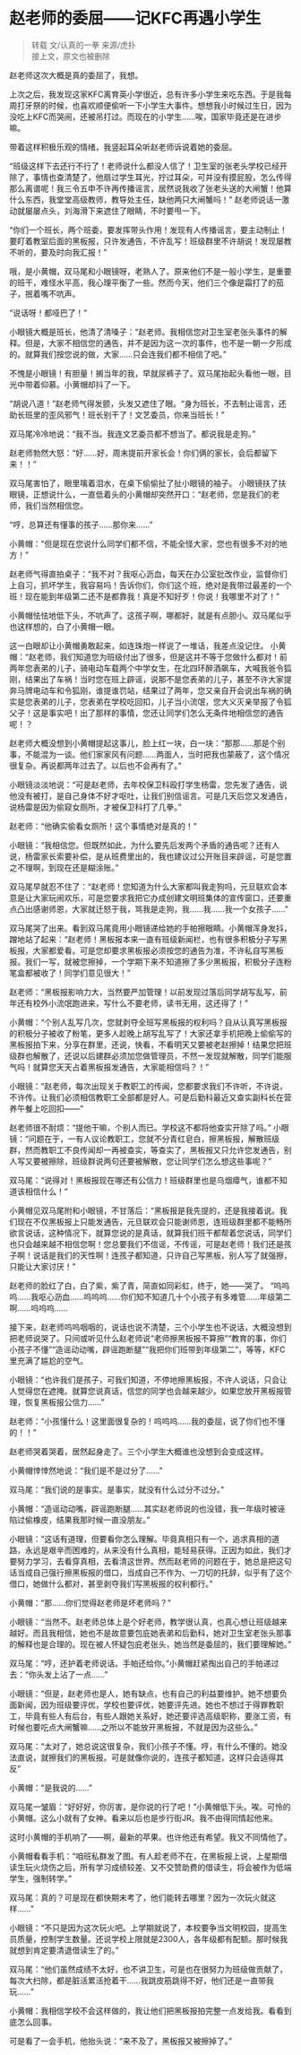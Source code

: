 # 赵老师的委屈——记KFC再遇小学生

> 转载 文/认真的一拳 来源/虎扑  
接上文，原文也被删除

赵老师这次大概是真的委屈了，我想。

上次之后，我发现这家KFC离育英小学很近，总有许多小学生来吃东西。于是我每周打牙祭的时候，也喜欢顺便偷听一下小学生大事件。想想我小时候过生日，因为没吃上KFC而哭闹，还被吊打过。而现在的小学生……唉，国家毕竟还是在进步嘛。

带着这样积极乐观的情绪，我竖起耳朵听赵老师诉说着她的委屈。

“班级这样下去还行不行了！老师说什么都没人信了！卫生室的张老头学校已经开除了，事情也查清楚了，他扇过学生耳光，拧过耳朵，可并没有摸屁股，怎么传得那么离谱呢！我三令五申不许再传播谣言，居然说我收了张老头送的大闸蟹！他算什么东西，我堂堂高级教师，教导处主任，缺他两只大闸蟹吗！”
赵老师说话一激动就屡屡点头，刘海滑下来遮住了眼睛，不时要甩一下。

“你们一个班长，两个班委，要发挥带头作用！发现有人传播谣言，要主动制止！要盯着教室后面的黑板报，只许发通告，不许乱写！班级群里不许胡说！发现屡教不听的，要及时向我汇报！”

哦，是小黄帽，双马尾和小眼镜呀，老熟人了。原来他们不是一般小学生，是重要的班干，难怪水平高，我心理平衡了一些。然而今天，他们三个像是霜打了的茄子，抿着嘴不吭声。
 
“说话呀！都哑巴了！”

小眼镜大概是班长，他清了清嗓子：“赵老师。我相信您对卫生室老张头事件的解释。但是，大家不相信您的通告，并不是因为这一次的事件，也不是一朝一夕形成的。就算我们按您说的做，大家……只会连我们都不相信了吧。”

不愧是小眼镜！有胆量！搁当年的我，早就尿裤子了。双马尾抬起头看他一眼，目光中带着仰慕。小黄帽却抖了一下。

“胡说八道！”赵老师气得发颤，头发又遮住了眼。“身为班长，不去制止谣言，还助长班里的歪风邪气！班长别干了！文艺委员，你来当班长！”

双马尾冷冷地说：“我不当。我连文艺委员都不想当了。都说我是走狗。”

赵老师勃然大怒：“好……好，周末提前开家长会！你们俩的家长，会后都留下来！！”

双马尾害怕了，眼里噙着泪水，在桌下偷偷扯了扯小眼镜的袖子。
小眼镜扶了扶眼镜，正想说什么，一直低着头的小黄帽却突然开口：“赵老师，您是我们的老师，我们当然相信您。

“哼，总算还有懂事的孩子……那你来……”

小黄帽：“但是现在您说什么同学们都不信，不能全怪大家，您也有很多不对的地方！” 

赵老师气得直拍桌子：“我不对？我呕心沥血，每天在办公室批改作业，监督你们上自习，抓坏学生，我容易吗！告诉你们，你们这个班，绝对是我带过最差的一个班！现在能到年级第二还不是都靠我！真是不知好歹！你说！我哪里不对了！”

小黄帽怯怯地低下头，不吭声了。这孩子啊，哪都好，就是有点胆小。双马尾似乎也这样想的，白了小黄帽一眼。
 
这一白眼却让小黄帽勇敢起来，如连珠炮一样说了一堆话，我差点没记住。
小黄帽：“赵老师，我们知道您为班级付出了很多，但是这并不等于您做什么都对！前两年您表弟的儿子，骑电动车载两个中学女生，在北四环醉酒飙车，大喊我爸令狐刚，结果出了车祸！当时您在班上辟谣，说那不是您表弟的儿子，甚至不许大家提奔马牌电动车和令狐刚，谁提谁罚站，结果过了两年，您又亲自开会说出车祸的确实是您表弟的儿子，您表弟在学校吃回扣，儿子当小流氓，您大义灭亲举报了令狐父子！这是事实吧！出了那样的事情，您还让同学们怎么无条件地相信您的通告呢！？

赵老师大概没想到小黄帽提起这事儿，脸上红一块，白一块：“那那……那是个别事，不能混为一谈。他们家家风有问题……两面人，当时把我也蒙蔽了，这个情况很复杂。再说都两年过去了。以后也不会再有了。”

小眼镜淡淡地说：“可是赵老师，去年校保卫科殴打学生杨雷，您先发了通告，说他没有被打，是自己身体不好才呕吐，让我们别信谣言。可是几天后您又发通告，说杨雷是因为偷窥女厕所，才被保卫科打了几拳。”

赵老师：“他确实偷看女厕所！这个事情绝对是真的！”

小眼镜：“我相信您。但既然如此，为什么要先后发两个矛盾的通告呢？还有人说，杨雷家长索要补偿，是从班费里出的，我也建议过公开账目来辟谣，可是您置之不理啊，到现在还是糊涂账。”
 
双马尾早就忍不住了：“赵老师！您知道为什么大家都叫我走狗吗，元旦联欢会本意是让大家玩闹欢乐，可是您要求我把它办成创建文明班集体的宣传窗口，还要重点凸出感谢师恩，大家就迁怒于我，骂我是走狗，我……我……我一个女孩子……”

双马尾哭了出来。看到双马尾竟用小眼镜递给她的手帕擦眼睛。小黄帽浑身发抖，蹭地站了起来：“赵老师！黑板报本来一直有班级新闻栏，也有很多积极分子写黑板报，大家都爱看。可是您却要求黑板报必须按您的通告为准，不许私自写黑板报。我们一写，就被您擦掉，一个学期下来不知道擦了多少黑板报，积极分子连粉笔盒都被收了！同学们意见很大！” 

赵老师：“黑板报影响力大，当然要严加管理！以前发现过落后同学胡写乱写，前年还有校外小流氓跑进来，写什么不要老师，读书无用，这还得了！”

小黄帽：“个别人乱写几次，您就剥夺全班写黑板报的权利吗？自从认真写黑板报的积极分子被收了粉笔，更多人趁晚上胡写乱写了！大家还拿手机把晚上偷偷写的黑板报拍下来，分享在群里，还说，快看，不看明天又要被老赵擦掉！结果您把班级群也解散了，还说以后建群必须加您做管理员，不然一发现就解散，同学们能服气吗！就算您天天占着黑板报发通告，大家能相信吗？！”
 
小眼镜：“赵老师，每次出现关于教职工的传闻，您都要求我们不许听，不许说，不许传。让我们必须相信教职工全部都是好人。可是后勤科最近又查实副科长在营养午餐上吃回扣——”

赵老师很不耐烦：“提他干嘛，个别人而已。学校这不都将他查实开除了吗。”
小眼镜：“问题在于，一有人议论教职工，您就不分青红皂白，擦黑板报，解散班级群，然而教职工不良传闻却一再被查实，等查实了，黑板报又只允许您发通告，别人写又要被擦除，班级群说两句还要被解散，您让同学们怎么想这些事呢？”

双马尾：“说得对！黑板报现在哪还有公信力！班级群里也是乌烟瘴气，谁都不知道该相信什么！”

小黄帽见双马尾附和小眼镜，不甘落后：“黑板报是我先提的，还是我接着说。我们现在不仅黑板报上只能发通告，元旦联欢会只能谢师恩，连班级群里都不能畅所欲言说话，这种情况下，就算您说的是真话，就算我们班干都帮着您说话，同学们也只会越来越不相信您啊！您总要我们不信谣，不传谣，可是赵老师！我们还是孩子啊！说话是我们的天性啊！连孩子都知道，只许自己写黑板，别人写了就强擦，只能让大家讨厌！”
 
赵老师的脸红了白，白了紫，紫了青，简直如同彩虹，终于，她——哭了。
“呜呜呜……我呕心沥血……呜呜呜……你们知不知道几十个小孩子有多难管……年级第二啊……呜呜呜……

接下来，赵老师呜呜咽咽的，说话也说不清楚，三个小学生也不说话，大概没想到把老师说哭了。只间或听见什么赵老师说“老师擦黑板报不算擦”“教育的事，你们小孩子不懂”“造谣动动嘴，辟谣跑断腿”“我把你们班带到年级第二”，等等，KFC里充满了尴尬的空气。

小眼镜：“也许我们是孩子，可我们知道，不停地擦黑板报，不许人说话，只会让人觉得您在遮掩。就算您说真话，信您的同学也会越来越少。如果您放开黑板报管理，恢复黑板报公信力……”

赵老师：“小孩懂什么！这里面很复杂的！呜呜呜……我的委屈，说了你们也不懂的！！”

赵老师哭着哭着，居然起身走了。三个小学生大概谁也没想到会变成这样。
 
小黄帽悻悻然地说：“我们是不是过分了……”

双马尾：“我们说的是事实。是事实，就没有什么过分不过分。”

小黄帽：“造谣动动嘴，辟谣跑断腿……其实赵老师说的也没错，我一年级时被诬陷过偷橡皮，结果我那时候一直没朋友。”

小眼镜：“这话有道理，但要看你怎么理解。毕竟真相只有一个，追求真相的道路，永远是艰辛而困难的，从来没有什么真相，能轻易获得。正因为如此，我们才要努力学习，去看穿真相，去看清这世界。然而赵老师的问题在于，她总是把这句话当成自己强行擦黑板报的借口，当成自己不作为、一刀切的托辞，似乎有了这个借口，她做什么都对，甚至剥夺我们写黑板报的权利都行。”

小黄帽：“那……你们觉得赵老师是坏老师吗？”

小眼镜：“当然不。赵老师总体上是个好老师，教学很认真，也真心想让班级越来越好。而且我相信，她也不是故意要包庇她表弟和后勤科，她对卫生室老张头那事的解释也是合理的。现在被人怀疑包庇老张头，她当然是委屈的，我们要理解她。”

双马尾：“哼，还护着老师说话。手帕还给你。”小黄帽赶紧掏出自己的手帕递过去：“你头发上沾了一点……”

小眼镜：“但是，赵老师也是人，她有缺点，也有自己的利益要维护。她不想要负面新闻，因为班级要评优，学校也要评优，她要评先进。她也不想过于得罪教职工，毕竟有些人有后台，有些人跟她关系好，她还要评选高级职称，要涨工资，有时候也要吃点大闸蟹嘛……之所以不能放开黑板报，不就是因为这些么。”

双马尾：“太对了，她总说这很复杂，我们小孩子不懂。哼，有什么不懂的。她没法直说，就擦我们的黑板报。可是就像你说的，连孩子都知道，这样只会适得其反”
 
小黄帽：“是我说的……”

双马尾一皱眉：“好好好，你厉害，是你说的行了吧！”小黄帽低下头。唉。可怜的小黄帽。这么小就有了女神。看来以后也是步行街JR。我不由得同情起他来。
 
这时小黄帽的手机响了——啊，最新的苹果。也许他还有希望。我又不同情他了。

小黄帽看看手机：“咱班私群发了图。有人趁老师不在，在黑板报上说，上星期借读生玩火烧伤之后，所有学习成绩较差、又不交赞助费的借读生，将会被作为低端学生，强制转学。”
 
双马尾：真的？可是现在都快期末考了，他们能转去哪里？因为一次玩火就这样……”

小眼镜：“不只是因为这次玩火吧。上学期就说了，本校要争当文明校园，提高生员质量，控制学生数量。还说学校上限就是2300人，各年级都有配额。那时候我就想到肯定要清退借读生了的。”

双马尾：“他们虽然成绩不太好，也不讲卫生，可是也在很努力为班级做贡献了，每次大扫除，都是脏活累活抢着干……我跳皮筋跳得不好，他们还是一直带我玩……”

小黄帽：我相信学校不会这样做的，我让他们把黑板报拍完整一点发给我。看看到底怎么回事。
 
可是看了一会手机，他抬头说：“来不及了，黑板报又被擦掉了。”